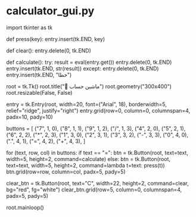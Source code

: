 # calculator_gui.py
import tkinter as tk

def press(key):
    entry.insert(tk.END, key)

def clear():
    entry.delete(0, tk.END)

def calculate():
    try:
        result = eval(entry.get())
        entry.delete(0, tk.END)
        entry.insert(tk.END, str(result))
    except:
        entry.delete(0, tk.END)
        entry.insert(tk.END, "خطا")

root = tk.Tk()
root.title("🧮 ماشین حساب")
root.geometry("300x400")
root.resizable(False, False)

entry = tk.Entry(root, width=20, font=("Arial", 18), borderwidth=5, relief="ridge", justify="right")
entry.grid(row=0, column=0, columnspan=4, padx=10, pady=10)

buttons = [
    ("7", 1, 0), ("8", 1, 1), ("9", 1, 2), ("/", 1, 3),
    ("4", 2, 0), ("5", 2, 1), ("6", 2, 2), ("*", 2, 3),
    ("1", 3, 0), ("2", 3, 1), ("3", 3, 2), ("-", 3, 3),
    ("0", 4, 0), (".", 4, 1), ("=", 4, 2), ("+", 4, 3),
]

for (text, row, col) in buttons:
    if text == "=":
        btn = tk.Button(root, text=text, width=5, height=2, command=calculate)
    else:
        btn = tk.Button(root, text=text, width=5, height=2, command=lambda t=text: press(t))
    btn.grid(row=row, column=col, padx=5, pady=5)

clear_btn = tk.Button(root, text="C", width=22, height=2, command=clear, bg="red", fg="white")
clear_btn.grid(row=5, column=0, columnspan=4, padx=5, pady=5)

root.mainloop()
